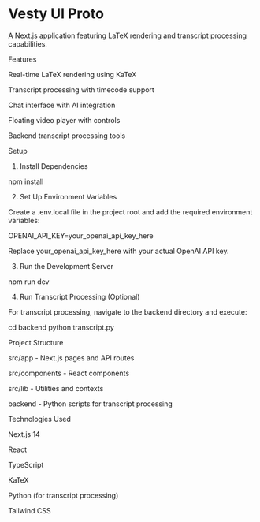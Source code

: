 # Vesty UI Proto

A Next.js application featuring LaTeX rendering and transcript processing capabilities.

Features

Real-time LaTeX rendering using KaTeX

Transcript processing with timecode support

Chat interface with AI integration

Floating video player with controls

Backend transcript processing tools

Setup

1. Install Dependencies

npm install

2. Set Up Environment Variables

Create a .env.local file in the project root and add the required environment variables:

OPENAI_API_KEY=your_openai_api_key_here

Replace your_openai_api_key_here with your actual OpenAI API key.

3. Run the Development Server

npm run dev

4. Run Transcript Processing (Optional)

For transcript processing, navigate to the backend directory and execute:

cd backend
python transcript.py

Project Structure

src/app - Next.js pages and API routes

src/components - React components

src/lib - Utilities and contexts

backend - Python scripts for transcript processing

Technologies Used

Next.js 14

React

TypeScript

KaTeX

Python (for transcript processing)

Tailwind CSS

